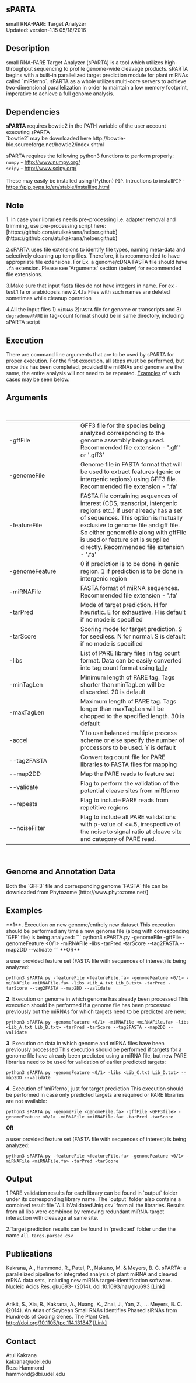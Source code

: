 <html>
<body>
<h2>sPARTA</h2>
<b>s</b>mall RNA-<b>PA</b>RE <b>T</b>arget <b>A</b>nalyzer<br> 
Updated: version-1.15 05/18/2016
<h2><b>Description</b></h2>
small RNA-PARE Target Analyzer (sPARTA) is a tool which utilizes
high-throughput sequencing to profile genome-wide cleavage products.
sPARTA begins with a built-in parallelized target prediction module for plant
miRNAs called</body></html> `miRferno`. <html><body>sPARTA as a whole utilizes multi-core servers to
achieve two-dimensional parallelization in order to maintain a low memory
footprint, imperative to achieve a full genome analysis. 
<h2><b>Dependencies</b></h2>
<b>sPARTA</b> requires bowtie2 in the PATH variable of the user account executing sPARTA<br>
</body>
</html>
`bowtie2` <html><body>may be downloaded here http://bowtie-bio.sourceforge.net/bowtie2/index.shtml<br>

sPARTA requires the following python3 functions to perform properly:<br></body></html>
`numpy` - <html><body>http://www.numpy.org/<br></body></html>
`scipy` - <html><body>http://www.scipy.org/<br>
<br>
These may easily be installed using (Python) </body></html>`PIP`. <html><body>Intructions to install</body></html>`PIP` -<html><body> https://pip.pypa.io/en/stable/installing.html<br>
<h2><b>Note</b></h2>
</body>
</html>
1. In case your libraries needs pre-processing i.e. adapter removal and trimming, use pre-processing script here: [https://github.com/atulkakrana/helper.github](https://github.com/atulkakrana/helper.github)

2.sPARTA uses file extensions to identify file types, naming meta-data and selectively cleaning up temp files. Therefore, it is recommended to have appropriate file extensions.
For Ex. a genome/cDNA FASTA file should have `.fa` extension.
Please see 'Arguments' section (below) for recommended file extensions.

3.Make sure that input fasta files do not have integers in name. For ex - test.1.fa or arabidopsis.new.2.4.fa
Files with such names are deleted sometimes while cleanup operation

4.All the input files 1) </body></html>`miRNAs` 2)`FASTA` file for genome or transcripts and 3) `degradome/PARE` in tag-count format should be in same directory, including sPARTA script
<html>
</body>
<h2><b>Execution</b></h2>
<p>There are command line arguments that are to be used by sPARTA for proper
execution. For the first execution, all steps must be performed, but
once this has been completed, provided the miRNAs and genome are the same,
the entire analysis will not need to be repeated.  <a href="https://github.com/sdeepti/atulChange/blob/master/README.md#examples">Examples</a> of such cases
may be seen below.</p>
<h2><b>Arguments</b></h2><br>
<table>
<tr>
<td>-gffFile</td>        
<td>GFF3 file for the species being analyzed corresponding  to the genome assembly being used. Recommended file
 extension - '.gff' or '.gff3'</td>
</tr>
<tr>
<td>-genomeFile</td>      
<td>Genome file in FASTA format that will be used to extract features (genic or intergenic regions) using GFF3 file.
Recommended file extension - '.fa'</td>
</tr>
<td>-featureFile</td>
<td>FASTA file containing sequences of interest (CDS, transcript,
 intergenic regions etc.) if user already has a set of
 sequences. This option is mutually exclusive to genome file and
gff file. So either genomefile along with gffFile is used or
 feature set is supplied directly. Recommended file extension - '.fa'</td>
</tr>
<tr><td width="180">-genomeFeature</td>
<td>0 if prediction is to be done in genic region. 1 if prediction
 is to be done in intergenic region</td>
</tr>
<tr><td>-miRNAFile</td><td> FASTA format of miRNA sequences. Recommended file extension - '.fa'</td></tr>
<tr><td>-tarPred</td><td>Mode of target prediction. H for heuristic. E for exhaustive.
 H is default if no mode is specified</td></tr>
<tr><td>-tarScore</td><td>Scoring mode for target prediction. S for seedless. N for
normal. S is default if no mode is specified</td></tr>
<tr><td>-libs</td><td> List of PARE library files in tag count format. Data can be
 easily converted into tag count format using <a href="http://www.ebi.ac.uk/~stijn/reaper/tally.html" target="_blank">tally</a></td></tr>
<tr><td>-minTagLen</td>       
<td> Minimum length of PARE tag. Tags shorter than minTagLen will be
discarded. 20 is default</td></tr>
<tr><td>-maxTagLen</td>
<td> Maximum length of PARE tag. Tags longer than maxTagLen will be
chopped to the specified length. 30 is default
<tr><td>-accel</td> 
<td>Y to use balanced multiple process scheme or else specify the
             number of processors to be used. Y is default</td></tr>
<tr><td>--tag2FASTA</td>  
<td>Convert tag count file for PARE libraries to FASTA files for
mapping</td></tr>
<tr><td>--map2DD</td>
<td> Map the PARE reads to feature set</td>
<tr><td>--validate</td> 
<td>Flag to perform the validation of the potential cleave sites
 from miRferno</td></tr>
<tr><td>--repeats</td>      
<td> Flag to include PARE reads from repetitive regions</th></td></tr>
<tr><td>--noiseFilter</td>
<td> Flag to include all PARE validations with p-value of <=.5,
             irrespective of the noise to signal ratio at cleave site and
         category of PARE read.</td></tr>
</table>
<br>
<h2><b>Genome and Annotation Data</b></h2>
Both the </body></html>`GFF3` file and corresponding genome `FASTA` <html><body>file can be downloaded from
Phytozome [http://www.phytozome.net/]<br>

<h2><b>Examples</b></h2>
</body>
</html>
**1**. Execution on new genome/entirely new dataset
This execution should be performed any time a new genome file (along with corresponding `GFF` file) is being analyzed:
```
python3 sPARTA.py -genomeFile <genomeFile.fa> -gffFile <GFF3file> -genomeFeature <0/1> -miRNAFile <miRNAFile.fa> -libs <Lib_A.txt Lib_B.txt> -tarPred -tarScore --tag2FASTA --map2DD --validate
```
**OR**

a user provided feature set (FASTA file with sequences of interest) is being analyzed:

```
python3 sPARTA.py -featureFile <featureFile.fa> -genomeFeature <0/1> -miRNAFile <miRNAFile.fa> -libs <Lib_A.txt Lib_B.txt> -tarPred -tarScore --tag2FASTA --map2DD --validate
```
**2**. Execution on genome in which genome has already been processed
This execution should be performed if a genome file has been processed previously but the miRNAs for which targets need to be predicted are new:
```
python3 sPARTA.py -genomeFeature <0/1> -miRNAFile <miRNAFile.fa> -libs <Lib_A.txt Lib_B.txt> -tarPred -tarScore --tag2FASTA --map2DD --validate
```
**3**. Execution on data in which genome and miRNA files have been previously processed
This execution should be performed if targets for a genome file have already been predicted using a miRNA file, but new PARE libraries need to be used for validation of earlier predicted targets:
```
python3 sPARTA.py -genomeFeature <0/1> -libs <Lib_C.txt Lib_D.txt> --map2DD --validate
```

**4**. Execution of 'miRferno', just for target prediction
This execution should be performed in case only predicted targets are required or PARE libraries are not available:
```
python3 sPARTA.py -genomeFile <genomeFile.fa> -gffFile <GFF3file> -genomeFeature <0/1> -miRNAFile <miRNAFile.fa> -tarPred -tarScore
```
**OR**

a user provided feature set (FASTA file with sequences of interest) is being analyzed:
```
python3 sPARTA.py -featureFile <featureFile.fa> -genomeFeature <0/1> -miRNAFile <miRNAFile.fa> -tarPred -tarScore
```
<html>
<body>
<h2><b>Output</b></h2>
</body>
</html>
1.PARE validation results for each library can be found in `output` folder under its corresponding library name. The `output` folder also contains a combined result file `AllLibValidatedUniq.csv` from all the libraries.
Results from all libs were combined by removing redundant miRNA-target interaction with cleavage at same site.

2.Target prediction results can be found in 'predicted' folder under the name
`All.targs.parsed.csv`
<html>
<body>
<h2>Publications</h2>
Kakrana, A., Hammond, R., Patel, P., Nakano, M. & Meyers, B. C. sPARTA: a parallelized pipeline for integrated analysis of plant miRNA and cleaved mRNA data sets, including new miRNA target-identification software. Nucleic Acids Res. gku693– (2014).  doi:10.1093/nar/gku693 <a href="http://www.ncbi.nlm.nih.gov/pubmed/25120269">[Link]</a><br><br>

Arikit, S., Xia, R., Kakrana, A., Huang, K., Zhai, J., Yan, Z., … Meyers, B. C. (2014). An Atlas of Soybean Small RNAs Identifies Phased siRNAs from Hundreds of Coding Genes. The Plant Cell. http://doi.org/10.1105/tpc.114.131847 <a href="http://www.ncbi.nlm.nih.gov/pubmed/25465409">[Link]</a>
<h2><b>Contact</b></h2>
Atul Kakrana<br>
kakrana@udel.edu<br>
Reza Hammond<br>
hammond@dbi.udel.edu<br>

</body>
</html>



